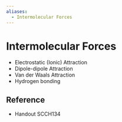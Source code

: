 ```yaml
---
aliases:
  - Intermolecular Forces
---
```


# Intermolecular Forces

- Electrostatic (Ionic) Attraction
- Dipole-dipole Attraction
- Van der Waals Attraction
- Hydrogen bonding

## Reference

- Handout SCCH134
